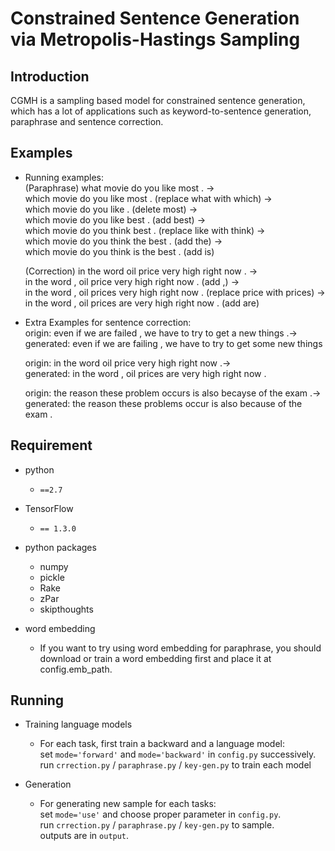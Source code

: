 # Constrained Sentence Generation via Metropolis-Hastings Sampling
## Introduction ##
CGMH is a sampling based model for constrained sentence generation, which has a lot of applications such as keyword-to-sentence generation, paraphrase and sentence correction.
## Examples ##
- Running examples:  
  (Paraphrase)
  what movie do you like most . ->  
  which movie do you like most . (replace what with which) ->  
  which movie do you like . (delete most) ->  
  which movie do you like best . (add best) ->  
  which movie do you think best . (replace like with think) ->  
  which movie do you think the best . (add the) ->  
  which movie do you think is the best . (add is)  
  
  (Correction)
  in the word oil price very high right now . ->  
  in the word , oil price very high right now . (add ,) ->  
  in the word , oil prices very high right now . (replace price with prices) ->  
  in the word , oil prices are very high right now . (add are)
- Extra Examples for sentence correction:  
  origin: even if we are failed , we have to try to get a new things .->  
  generated: even if we are failing , we have to try to get some new things  

  origin: in the word oil price very high right now .->  
  generated: in the word , oil prices are very high right now .  

  origin: the reason these problem occurs is also becayse of the exam .->  
  generated: the reason these problems occur is also because of the exam .


## Requirement ##
- python
  - `==2.7`

- TensorFlow
  - `== 1.3.0`
  
- python packages
  - numpy
  - pickle
  - Rake
  - zPar
  - skipthoughts
  
- word embedding
  - If you want to try using word embedding for paraphrase, you should download or train a word embedding first and place it at config.emb_path.

## Running ##
- Training language models
  - For each task, first train a backward and a language model:  
      set `mode='forward'` and `mode='backward'` in `config.py` successively.  
      run `crrection.py` / `paraphrase.py` / `key-gen.py` to train each model  
    
- Generation
  - For generating new sample for each tasks:  
      set `mode='use'` and choose proper parameter in `config.py`.   
      run `crrection.py` / `paraphrase.py` / `key-gen.py` to sample.  
      outputs are in `output`.

